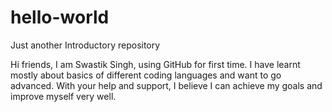 # hello-world
Just another Introductory repository

Hi friends, I am Swastik Singh, using GitHub for first time. I have learnt mostly about basics of different coding languages and want to go advanced. With your help and support, I believe I can achieve my goals and improve myself very well. 
